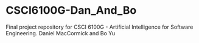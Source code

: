 # CSCI6100G-Dan_And_Bo
Final project repository for CSCI 6100G - Artificial Intelligence for Software Engineering. Daniel MacCormick and Bo Yu
